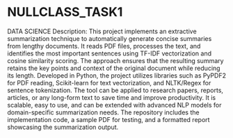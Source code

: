 # NULLCLASS_TASK1
DATA SCIENCE
Description:
This project implements an extractive summarization technique to automatically generate concise summaries from lengthy documents.
It reads PDF files, processes the text, and identifies the most important sentences using TF-IDF vectorization and cosine similarity scoring.
The approach ensures that the resulting summary retains the key points and context of the original document while reducing its length.
Developed in Python, the project utilizes libraries such as PyPDF2 for PDF reading, Scikit-learn for text vectorization, and NLTK/Regex for sentence tokenization.
The tool can be applied to research papers, reports, articles, or any long-form text to save time and improve productivity.
It is scalable, easy to use, and can be extended with advanced NLP models for domain-specific summarization needs.
The repository includes the implementation code, a sample PDF for testing, and a formatted report showcasing the summarization output.


